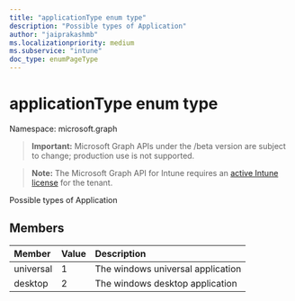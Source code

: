 ```yaml
---
title: "applicationType enum type"
description: "Possible types of Application"
author: "jaiprakashmb"
ms.localizationpriority: medium
ms.subservice: "intune"
doc_type: enumPageType
---
```


# applicationType enum type

Namespace: microsoft.graph
> **Important:** Microsoft Graph APIs under the /beta version are subject to change; production use is not supported.

> **Note:** The Microsoft Graph API for Intune requires an [active Intune license](https://go.microsoft.com/fwlink/?linkid=839381) for the tenant.


Possible types of Application

## Members
|Member|Value|Description|
|:---|:---|:---|
|universal|1|The windows universal application|
|desktop|2|The windows desktop application|
